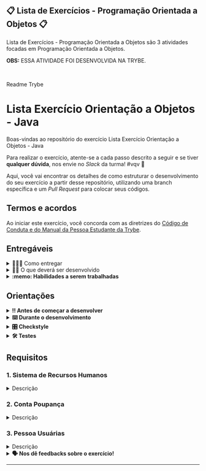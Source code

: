 ## 📋 Lista de Exercícios - Programação Orientada a Objetos 📋

Lista de Exercícios - Programação Orientada a Objetos são 3 atividades focadas em Programação Orientada a Objetos. 

<strong>OBS:</strong> ESSA ATIVIDADE FOI DESENVOLVIDA NA TRYBE.

<br>

Readme Trybe

# Lista Exercício Orientação a Objetos - Java

Boas-vindas ao repositório do exercício Lista Exercício Orientação a Objetos - Java

Para realizar o exercício, atente-se a cada passo descrito a seguir e se tiver **qualquer dúvida**, nos envie no _Slack_ da turma! #vqv 🚀

Aqui, você vai encontrar os detalhes de como estruturar o desenvolvimento do seu exercício a partir desse repositório, utilizando uma branch específica e um _Pull Request_ para colocar seus códigos.

## Termos e acordos
Ao iniciar este exercício, você concorda com as diretrizes do [Código de Conduta e do Manual da Pessoa Estudante da Trybe](https://app.betrybe.com/learn/student-manual/codigo-de-conduta-da-pessoa-estudante).

## Entregáveis

<details>
  <summary>🤷🏽‍♀️ Como entregar</summary><br />

Para entregar o seu exercício, você deverá criar um _Pull Request_ neste repositório.

Lembre-se que você pode consultar nosso conteúdo sobre [Git & GitHub](https://app.betrybe.com/learn/course/5e938f69-6e32-43b3-9685-c936530fd326/module/fc998c60-386e-46bc-83ca-4269beb17e17/section/fe827a71-3222-4b4d-a66f-ed98e09961af/day/1a530297-e176-4c79-8ed9-291ae2950540/lesson/2b2edce7-9c49-4907-92a2-aa571f823b79) e nosso [Blog - Git & GitHub](https://blog.betrybe.com/tecnologia/git-e-github/) sempre que precisar!
</details>

<details>
  <summary>👨‍💻 O que deverá ser desenvolvido</summary><br />

Esta é uma lista de exercícios, ou seja, cada um dos requisitos que iremos apresentar terá um contexto totalmente diferente entre si.

Nosso objetivo é explorar e praticar a lógica de programação.

</details>

<details>
  <summary><strong>:memo: Habilidades a serem trabalhadas</strong></summary>

Neste exercício, verificamos se você é capaz de:

Utilizar conceitos de abstração para criar classes em Java.

Implementar getters e setters em classes de programação para acessar e modificar atributos.

Utilizar o encapsulamento para ocultar o estado interno de um objeto e a herança para criar classes derivadas de outras classes.

</details>

## Orientações

<details>

   <summary><strong>‼ Antes de começar a desenvolver </strong></summary>

1. Clone o repositório

- Use o comando: `git clone <url do repositório>`
- Entre na pasta do repositório que você acabou de clonar:
    - `cd <nome do repositório>`

2. Instale as dependências

    - `mvn install`

3. Crie uma branch a partir da branch `main`

- Verifique que você está na branch `main`
    - Exemplo: `git branch`
- Se você não estiver, mude para a branch `main`
    - Exemplo: `git checkout main`
- Agora, crie uma branch à qual você vai submeter os `commits` do seu exercício:
    - Você deve criar uma branch no seguinte formato: `nome-sobrenome-nome-do-exercício`;
    - Exemplo: `git checkout -b maria-soares-lessons-learned`

4. Crie na raiz do exercício os arquivos que você precisará desenvolver:

- Verifique que você está na raiz do exercício:
    - Exemplo: `pwd` -> o retorno vai ser algo tipo _/Users/maria/code/**sd-0x-project-lessons-learned**_
- Crie os arquivos index.html e style.css:
    - Exemplo: `touch index.html style.css`

5. Adicione as mudanças ao _stage_ do Git e faça um `commit`

- Verifique que as mudanças ainda não estão no _stage_:
    - Exemplo: `git status` (devem aparecer listados os novos arquivos em vermelho)
- Adicione o novo arquivo ao _stage_ do Git:
    - Exemplo:
        - `git add .` (adicionando todas as mudanças - _que estavam em vermelho_ - ao stage do Git)
        - `git status` (devem aparecer listados os arquivos em verde)
- Faça o `commit` inicial:
    - Exemplo:
        - `git commit -m 'iniciando o exercício. VAMOS COM TUDO :rocket:'` (fazendo o primeiro commit)
        - `git status` (deve aparecer uma mensagem tipo _nothing to commit_ )

6. Adicione a sua branch com o novo `commit` ao repositório remoto

- Usando o exemplo anterior: `git push -u origin maria-soares-lessons-learned`

7. Crie um novo `Pull Request` _(PR)_

- Vá até a página de _Pull Requests_ do [repositório no GitHub](https://github.com/tryber/sd-0x-project-lessons-learned/pulls)
    - Clique no botão verde _"New pull request"_
    - Clique na caixa de seleção _"Compare"_ e escolha a sua branch **com atenção**
- Coloque um título para o seu _Pull Request_
    - Exemplo: _"Cria tela de busca"_
- Clique no botão verde _"Create pull request"_

- Adicione uma descrição para o _Pull Request_, um título nítido que o identifique, e clique no botão verde _"Create pull request"_

 <img width="1335" alt="Exemplo de pull request" src="https://user-images.githubusercontent.com/42356399/166255109-b95e6eb4-2503-45e5-8fb3-cf7caa0436e5.png">

- Volte até a [página de _Pull Requests_ do repositório](https://github.com/tryber/sd-0x-project-lessons-learned/pulls) e confira que o seu _Pull Request_ está criado

</details>

<details>

<summary><strong>⌨️ Durante o desenvolvimento</strong></summary>

Faça `commits` das alterações que você fizer no código regularmente, pois assim você garante visibilidade para o time da Trybe e treina essa prática para o mercado de trabalho :) ;

- Lembre-se de sempre após um (ou alguns) `commits` atualizar o repositório remoto;
- Os comandos que você utilizará com mais frequência são:
    - `git status` _(para verificar o que está em vermelho - fora do stage - e o que está em verde - no stage)_;
    - `git add` _(para adicionar arquivos ao stage do Git)_;
    - `git commit` _(para criar um commit com os arquivos que estão no stage do Git)_;
    - `git push -u origin nome-da-branch` _(para enviar o commit para o repositório remoto na primeira vez que fizer o `push` de uma nova branch)_;
    - `git push` _(para enviar o commit para o repositório remoto após o passo anterior)_.

</details>

<details>
<summary><strong>🎛 Checkstyle</strong></summary>

Para garantir a qualidade do código, vamos utilizar neste exercício o `Checkstyle`. Assim o código estará alinhado com as boas práticas de desenvolvimento, sendo mais legível e de fácil manutenção! Para poder rodar o `Checkstyle` certifique-se de ter executado o comando `mvn install` dentro do repositório.

Para rodá-los localmente no repositório, execute os comandos abaixo:

```bash
mvn checkstyle:check
```

Se a análise do `Checkstyle` encontrar problemas no seu código, tais problemas serão mostrados no seu terminal. Se não houver problema no seu código, nada será impresso no seu terminal.

Você pode também instalar o plugin do `Checkstyle` na sua `IDE`. Para isso, volte na primeira seção do conteúdo.

⚠️ **PULL REQUESTS COM ISSUES NO `Checkstyle` NÃO SERÃO AVALIADAS. ATENTE-SE PARA RESOLVÊ-LAS ANTES DE FINALIZAR O DESENVOLVIMENTO!** ⚠️

</details>

<details>
<summary><strong>🛠 Testes</strong></summary>

Para executar todos os testes basta rodar o comando:
```bash
mvn test
```

Para executar apenas uma classe de testes:
```bash
mvn test -Dtest="TestClassName"
```

</details>

## Requisitos

### 1. Sistema de Recursos Humanos

<details>
  <summary>Descrição</summary><br />

Neste requisito, você implementará a parte de um sistema de recursos humanos para a Trybe! Sua função é implementar a classe `PessoaFuncionaria` com os atributos privados:

- `nomeCompleto`: esse atributo é do tipo `String`;
- `cpf`: esse atributo é do tipo `String`;
- `endereco`: esse atributo é do tipo `String`;
- `salario`: esse atributo é do tipo `double`;

Implemente seu construtor para que, quando uma nova pessoa funcionária seja contratada na Trybe (o objeto seja instanciado), seus atributos já sejam inicializados. Você deverá também implementar os métodos `Getter`s e `Setter`s, exceto para o atributo `cpf`, imutável, que deve ter somente o método `Getter`.

Requisitos:  
1 - Crie um construtor para a PessoaFuncionaria que receba o nome, CPF, endereço e salário.  
2 - Crie um método getter para o atributo nomeCompleto de PessoaFuncionaria.  
3 - Crie um método setter para o atributo nomeCompleto de PessoaFuncionaria.  
4 - Crie um método getter para o atributo cpf de PessoaFuncionaria.  
5 - Crie um método getter para o atributo endereco de PessoaFuncionaria.  
6 - Crie um método setter para o atributo endereco de PessoaFuncionaria.  
7 - Crie um método getter para o atributo salario de PessoaFuncionaria.  
8 - Crie um método setter para o atributo salario de PessoaFuncionaria.

Por exemplo,

Se a nova pessoa contratada for:

- Nome: Maria da Silva;
- CPF: 158.699.457-31;
- Endereço: Rua da Aurora, 118;
- Salário: 15000.

Então o método `Getter` do atributo `cpf` deve retornar 158.699.457-31. Se executarmos o método `Setter` do atributo `salario` passando o valor 20000, o método `Getter` do atributo `salario` deve retornar 20000.0 (já que é do tipo `double`).

</details>

### 2. Conta Poupança

<details>
  <summary>Descrição</summary><br />

Suponha que você está trabalhando em uma equipe responsável pela construção de um sistema bancário e deve desenvolver a classe que representa a conta poupança. Como missão dada é missão cumprida, implemente a classe `ContaPoupanca` do pacote `com.trybe.acc.contapoupanca`, que deve contemplar os seguintes aspectos:

- Atributos:
    - `saldo`: atributo do tipo `double` para armazenar o valor em dinheiro que a conta possui;
    - `titularConta`: atributo do tipo `String` para armazenar o nome da pessoa portadora da conta.

- Métodos:
    - `depositar`: esse método é responsável por receber um valor do tipo `double` e somá-lo ao saldo da conta;
    - `sacar`: esse método é responsável por receber um valor do tipo `double` e subtraí-lo do saldo da conta;
    - `mostrarSaldo`: esse método deve retornar um valor do tipo `double` representando o saldo da conta.
    - `mostrarTitularConta`: esse método deve retornar o nome da pessoa titular da conta.

Essa conta poupança tem duas restrições a serem levadas em conta no seu projeto:

- ela só pode ser aberta se um depósito for feito no momento da sua abertura;
- ela deve ter o nome da pessoa titular da conta.

Requisitos:  
1 - Criar uma classe ContaPoupanca  
2 - Implementar o método 'depositar'  
3 - Implementar o método 'sacar'  
4 - Implementar o método 'mostrarSaldo'  
5 - Implementar o método 'mostrarTitularConta'

**Dica: use o construtor para adicionar o valor do depósito inicial ao saldo na abertura da conta e o nome da pessoa titular da conta.**

Por exemplo,

Considerando que uma pessoa abra a conta poupança com o valor inicial de R$ 50, cada método deve se comportar da seguinte maneira:

- `depositar`: supondo que o saldo da conta seja R$ 50 e na chamada do método `depositar` seja passado o valor de R$ 100 como argumento, o método deve somar o valor 100 ao saldo, fazendo o valor do saldo ser atualizado para 150;
- `sacar`: supondo que o saldo da conta seja R$ 50 e na chamada do método `sacar` seja passado o valor de R$ 30 como argumento, o método deve subtrair o valor 30 do saldo, fazendo o valor do saldo ser atualizado para 20;
- `mostrarSaldo`: supondo que o saldo da conta seja R$ 50, então o retorno desse método deve ser 50.
- `mostrarTitularConta`: supondo que o nome da pessoa dona da conta seja Carla Pereira, esse método deve retornar um valor do tipo `String` contendo `Carla Pereira`.
</details>

### 3. Pessoa Usuárias

<details>
  <summary>Descrição</summary><br />
  Na ACME Companhia Limitada os nomes das contas de pessoas usuárias são gerados com o nome e o sobrenome da pessoa separados por um ponto. Crie um sistema que gere o nome de uma pessoa usuária seguindo os seguintes critérios:

1. uma classe `Pessoa` que possui dois atributos **protegidos**, _nome_ e _sobrenome_.
2. uma classe `PessoaUsuaria` que deve ter um construtor passando _nome_ e _sobrenome_.
3. na classe `PessoaUsuaria` deve-se adicionar uma função `getPessoaUsuaria()`, que não recebe nenhum parâmetro, e retorna o nome.sobrenome.

    Requisitos:  
    1 - Valida se usuário executa regra  
    2 - Valida se usuário é sub-classe de pessoa  
    3 - Valida se usuário executa regra com nome nulo  
    4 - Valida se usuário executa regra com sobrenome nulo  
    5 - Valida se usuário executa regra com nome vazio  
    6 - Valida se usuário executa regra com sobrenome vazio  
    7 - Valida se método implementa na sub-classe  
    8 - Valida se método implementado tem nome correto  
    9 - Valida se atributos estão declarados  
    10 - Valida se atributos declarados tem nomes corretos  

Por exemplo,

Iniciei a classe `new PessoaUsuaria("bruce", "wayne")`, então a saída da função `getPessoaUsuaria()` deve ser `bruce.wayne`.

Iniciei a classe `new PessoaUsuaria(null, "wayne")`, então a saída da função `getPessoaUsuaria()` deve ser `Pessoa usuária inválida`. O mesmo deve ocorrer se o sobrenome for nulo.

Iniciei a classe `new PessoaUsuaria("", "wayne")`, então a saída da função `getPessoaUsuaria()` deve ser `Pessoa usuária inválida`. O mesmo deve ocorrer se o sobrenome for vazio.


</details>

<details>
<summary><strong> 🗣 Nos dê feedbacks sobre o exercício!</strong></summary>

Ao finalizar e submeter o exercício, não se esqueça de avaliar sua experiência preenchendo o [formulário](https://be-trybe.typeform.com/to/ZTeR4IbH#cohort_hidden=CH1&template=betrybe/java-0x-exercicio-lista-poo).
**Leva menos de 3 minutos!**

</details>

---
